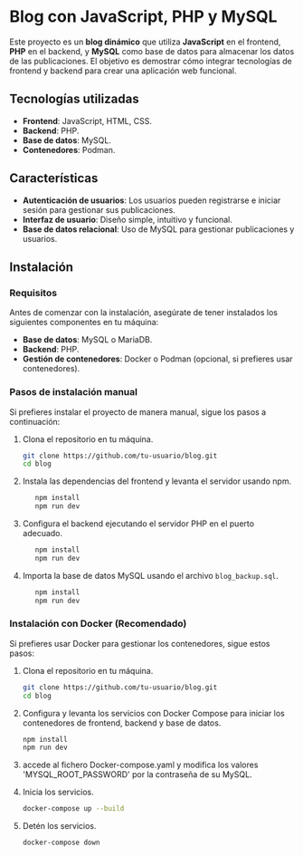 # Blog con JavaScript, PHP y MySQL

Este proyecto es un **blog dinámico** que utiliza **JavaScript** en el frontend, **PHP** en el backend, y **MySQL** como base de datos para almacenar los datos de las publicaciones. El objetivo es demostrar cómo integrar tecnologías de frontend y backend para crear una aplicación web funcional.

## Tecnologías utilizadas

- **Frontend**: JavaScript, HTML, CSS.
- **Backend**: PHP.
- **Base de datos**: MySQL.
- **Contenedores**: Podman.

## Características

- **Autenticación de usuarios**: Los usuarios pueden registrarse e iniciar sesión para gestionar sus publicaciones.
- **Interfaz de usuario**: Diseño simple, intuitivo y funcional.
- **Base de datos relacional**: Uso de MySQL para gestionar publicaciones y usuarios.

## Instalación

### Requisitos

Antes de comenzar con la instalación, asegúrate de tener instalados los siguientes componentes en tu máquina:

- **Base de datos**: MySQL o MariaDB.
- **Backend**: PHP.
- **Gestión de contenedores**: Docker o Podman (opcional, si prefieres usar contenedores).

### Pasos de instalación manual

Si prefieres instalar el proyecto de manera manual, sigue los pasos a continuación:

1. Clona el repositorio en tu máquina.
     ```bash
   git clone https://github.com/tu-usuario/blog.git
   cd blog
   ```
2. Instala las dependencias del frontend y levanta el servidor usando npm.
   ```bash
      npm install
      npm run dev
   ```
3. Configura el backend ejecutando el servidor PHP en el puerto adecuado.
   ```bash
      npm install
      npm run dev
   ```
4. Importa la base de datos MySQL usando el archivo `blog_backup.sql`.
   ```bash
      npm install
      npm run dev
   ```
### Instalación con Docker (Recomendado)

Si prefieres usar Docker para gestionar los contenedores, sigue estos pasos:

1. Clona el repositorio en tu máquina.
   ```bash
   git clone https://github.com/tu-usuario/blog.git
   cd blog
   ```
2. Configura y levanta los servicios con Docker Compose para iniciar los contenedores de frontend, backend y base de datos.
      ```bash
      npm install
      npm run dev
   ```
3. accede al fichero Docker-compose.yaml y modifica los valores  'MYSQL_ROOT_PASSWORD' por la contraseña de su MySQL.
    
4. Inicia los servicios.
      ```bash
     docker-compose up --build

   ```
5. Detén los servicios.
    ```bash
   docker-compose down
   ```
